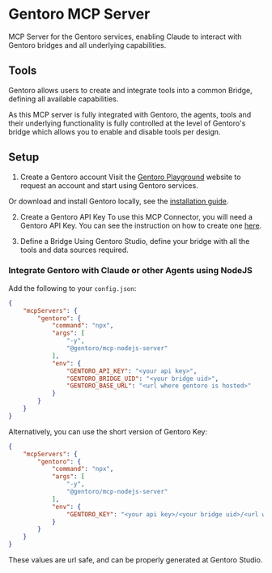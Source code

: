 # Gentoro MCP Server

MCP Server for the Gentoro services, enabling Claude to interact with Gentoro bridges and all underlying capabilities.

## Tools

Gentoro allows users to create and integrate tools into a common Bridge, defining all available capabilities.

As this MCP server is fully integrated with Gentoro, the agents, tools and their underlying functionality is fully controlled at the level of Gentoro's bridge which allows you to enable and disable tools per design.

## Setup

1. Create a Gentoro account
Visit the [Gentoro Playground](https://beta.gentoro.com) website to request an account and start using Gentoro services.

Or download and install Gentoro locally, see the [installation guide](https://www.gentoro.com/docs/setup/download).

2. Create a Gentoro API Key
To use this MCP Connector, you will need a Gentoro API Key. You can see the instruction on how to create one [here](https://www.gentoro.com/docs/sdk/gentoro_key).

3. Define a Bridge
Using Gentoro Studio, define your bridge with all the tools and data sources required.

### Integrate Gentoro with Claude or other Agents using NodeJS

Add the following to your `config.json`:

```json
{
    "mcpServers": {
        "gentoro": {
            "command": "npx",
            "args": [
                "-y",
                "@gentoro/mcp-nodejs-server"
            ],
            "env": {
                "GENTORO_API_KEY": "<your api key>",
                "GENTORO_BRIDGE_UID": "<your bridge uid>",
                "GENTORO_BASE_URL": "<url where gentoro is hosted>"
            }
        }
    }
}
```

Alternatively, you can use the short version of Gentoro Key:

```json
{
    "mcpServers": {
        "gentoro": {
            "command": "npx",
            "args": [
                "-y",
                "@gentoro/mcp-nodejs-server"
            ],
            "env": {
                "GENTORO_KEY": "<your api key>/<your bridge uid>/<url where gentoro is hosted>",
            }
        }
    }
}
```

These values are url safe, and can be properly generated at Gentoro Studio. 

